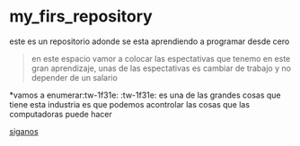 # my_firs_repository 
este es un repositorio adonde se esta aprendiendo a programar desde cero 
>en este espacio vamor a colocar las espectativas que tenemo en este gran aprendizaje, unas de las espectativas es cambiar de trabajo y no depender de un salario

*vamos a enumerar:tw-1f31e: :tw-1f31e:
es una de las grandes cosas que tiene esta industria es que podemos acontrolar las cosas que las computadoras puede hacer 

[siganos](http://www.google.com "siganos")